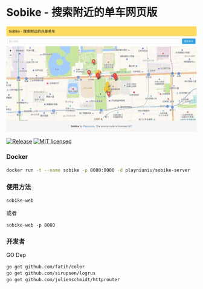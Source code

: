 # Sobike - 搜索附近的单车网页版

![screenshot](screenshot.jpg)

[![Release][1]][2] [![MIT licensed][3]][4]

[1]: https://img.shields.io/badge/release-v0.1-brightgreen.svg
[2]: https://github.com/playniuniu/go-sobike/releases
[3]: https://img.shields.io/dub/l/vibe-d.svg
[4]: LICENSE

### Docker

```bash
docker run -t --name sobike -p 8080:8080 -d playniuniu/sobike-server
```

### 使用方法

```bash
sobike-web
```

或者

```
sobike-web -p 8080
```

### 开发者

GO Dep

```bash
go get github.com/fatih/color
go get github.com/sirupsen/logrus
go get github.com/julienschmidt/httprouter
```

